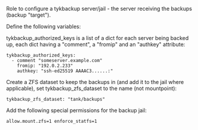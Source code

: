 Role to configure a tykbackup server/jail - the server receiving the backups (backup "target").

Define the following variables:

tykbackup_authorized_keys is a list of a dict for each server being backed up, each dict having a "comment", a "fromip" and an "authkey" attribute:
```
tykbackup_authorized_keys:
  - comment "someserver.example.com"
    fromip: "192.0.2.233"
    authkey: "ssh-ed25519 AAAAC3......:"
```

Create a ZFS dataset to keep the backups in (and add it to the jail where applicable), set tykbackup_zfs_dataset to the name (not mountpoint):

```tykbackup_zfs_dataset: "tank/backups"```

Add the following special permissions for the backup jail:

```allow.mount.zfs=1 enforce_statfs=1```

